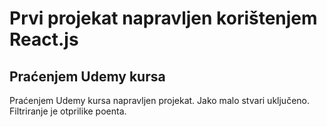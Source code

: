 # Prvi projekat napravljen korištenjem React.js 

## Praćenjem Udemy kursa

Praćenjem Udemy kursa napravljen projekat. Jako malo stvari uključeno. Filtriranje je otprilike poenta.